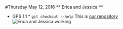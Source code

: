 #Thursday May 12, 2016
** Erica and Jessica **
* GPS 1.1 *
``` git checkout --help ```
This is [our repository](https://github.com/ebrothe2/phase-0-gps-1.git)
![Erica and Jessica working](/c/DevBootcamp/phase-0-gps-1/EricaandJess.jpg)